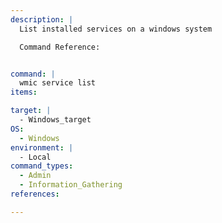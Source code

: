 ```yaml
---
description: |
  List installed services on a windows system

  Command Reference:


command: |
  wmic service list
items:

target: |
  - Windows_target
OS:
  - Windows
environment: |
  - Local
command_types:
  - Admin
  - Information_Gathering
references:

---
```

